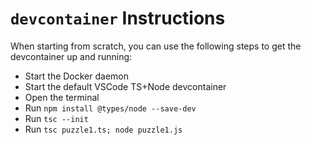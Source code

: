 # `devcontainer` Instructions

When starting from scratch, you can use the following steps to get the devcontainer up and running:
- Start the Docker daemon
- Start the default VSCode TS+Node devcontainer
- Open the terminal
- Run `npm install @types/node --save-dev`
- Run `tsc --init`
- Run `tsc puzzle1.ts; node puzzle1.js`
